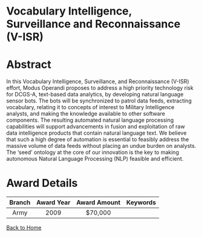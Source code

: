 
Vocabulary Intelligence, Surveillance and Reconnaissance (V-ISR)
================================================================

# Abstract


In this Vocabulary Intelligence, Surveillance, and Reconnaissance (V-ISR) effort, Modus Operandi proposes to address a high priority technology risk for DCGS-A, text-based data analytics, by developing natural language sensor bots.  The bots will be synchronized to patrol data feeds, extracting vocabulary, relating it to concepts of interest to Military Intelligence analysts, and making the knowledge available to other software components. The resulting automated natural language processing capabilities will support advancements in fusion and exploitation of raw data intelligence products that contain natural language text.  We believe that such a high degree of automation is essential to feasibly address the massive volume of data feeds without placing an undue burden on analysts.  The ‘seed’ ontology at the core of our innovation is the key to making autonomous Natural Language Processing (NLP) feasible and efficient.  

# Award Details

|Branch|Award Year|Award Amount|Keywords|
| :---: | :---: | :---: | :---: |
|Army|2009|$70,000||
  
  


[Back to Home](https://github.com/chrischow/dod_sbir_awards#979)